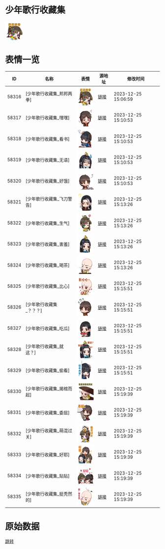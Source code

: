 # 少年歌行收藏集

<img src="./cover.png" height="60" alt="cover" />

# 表情一览

|ID|名称|表情|源地址|修改时间|
|----|----|----|----|----|
|58316|[少年歌行收藏集_邦邦两拳]|<img src="./pic/058316_%5B少年歌行收藏集_邦邦两拳%5D.png" height="60" alt="邦邦两拳"/>|[链接](https://i0.hdslb.com/bfs/emote/2233573964aecc7e375981a0cd5455c5084e0db1.png)|2023-12-25 15:06:59|
|58317|[少年歌行收藏集_嘿嘿]|<img src="./pic/058317_%5B少年歌行收藏集_嘿嘿%5D.png" height="60" alt="嘿嘿"/>|[链接](https://i0.hdslb.com/bfs/emote/0c49bbcd4c2022cd179acf7271ffc32e9ddaeebb.png)|2023-12-25 15:10:53|
|58318|[少年歌行收藏集_看书]|<img src="./pic/058318_%5B少年歌行收藏集_看书%5D.png" height="60" alt="看书"/>|[链接](https://i0.hdslb.com/bfs/emote/66709439f4a993234bd0fd56430d6b14a4a65a95.png)|2023-12-25 15:10:53|
|58319|[少年歌行收藏集_无语]|<img src="./pic/058319_%5B少年歌行收藏集_无语%5D.png" height="60" alt="无语"/>|[链接](https://i0.hdslb.com/bfs/emote/1c2b1c8149fcd1431f4e0cba3b5e4046118d2530.png)|2023-12-25 15:10:53|
|58320|[少年歌行收藏集_好饿]|<img src="./pic/058320_%5B少年歌行收藏集_好饿%5D.png" height="60" alt="好饿"/>|[链接](https://i0.hdslb.com/bfs/emote/773a0c32e2822a30991d78a1e9e210e13cb89827.png)|2023-12-25 15:10:53|
|58321|[少年歌行收藏集_飞刀警告]|<img src="./pic/058321_%5B少年歌行收藏集_飞刀警告%5D.png" height="60" alt="飞刀警告"/>|[链接](https://i0.hdslb.com/bfs/emote/3ea4df801b63a380964c609dcc734de387d029b5.png)|2023-12-25 15:13:26|
|58322|[少年歌行收藏集_生气]|<img src="./pic/058322_%5B少年歌行收藏集_生气%5D.png" height="60" alt="生气"/>|[链接](https://i0.hdslb.com/bfs/emote/d514277fa99cce697f9a75510a50e8b220139fb0.png)|2023-12-25 15:13:26|
|58323|[少年歌行收藏集_害羞]|<img src="./pic/058323_%5B少年歌行收藏集_害羞%5D.png" height="60" alt="害羞"/>|[链接](https://i0.hdslb.com/bfs/emote/ad0f4fb9cd5c9cacfa40c8687120300f928e7df7.png)|2023-12-25 15:13:26|
|58324|[少年歌行收藏集_喝茶]|<img src="./pic/058324_%5B少年歌行收藏集_喝茶%5D.png" height="60" alt="喝茶"/>|[链接](https://i0.hdslb.com/bfs/emote/1fc45320bc85aff27ad5764f5f9c4b8c103a3b8a.png)|2023-12-25 15:13:26|
|58325|[少年歌行收藏集_比心]|<img src="./pic/058325_%5B少年歌行收藏集_比心%5D.png" height="60" alt="比心"/>|[链接](https://i0.hdslb.com/bfs/emote/908c94ee485a752055ded4853044684aefe2a15d.png)|2023-12-25 15:15:51|
|58326|[少年歌行收藏集_？？？]|<img src="./pic/058326_%5B少年歌行收藏集_？？？%5D.png" height="60" alt="？？？"/>|[链接](https://i0.hdslb.com/bfs/emote/8db05f6d72e5b8fcd27e1541186009a04f17f681.png)|2023-12-25 15:15:51|
|58327|[少年歌行收藏集_吃瓜]|<img src="./pic/058327_%5B少年歌行收藏集_吃瓜%5D.png" height="60" alt="吃瓜"/>|[链接](https://i0.hdslb.com/bfs/emote/dcc6dc783ca36a7682b38247b9ff378b4629c26b.png)|2023-12-25 15:15:51|
|58328|[少年歌行收藏集_就这？]|<img src="./pic/058328_%5B少年歌行收藏集_就这？%5D.png" height="60" alt="就这？"/>|[链接](https://i0.hdslb.com/bfs/emote/74d1c39d93fc44a7d9443070d68f8460d10432fc.png)|2023-12-25 15:15:51|
|58329|[少年歌行收藏集_偷看]|<img src="./pic/058329_%5B少年歌行收藏集_偷看%5D.png" height="60" alt="偷看"/>|[链接](https://i0.hdslb.com/bfs/emote/50b2389709d61293a7202d7880d5bc33b0588053.png)|2023-12-25 15:15:51|
|58330|[少年歌行收藏集_揭棺而起]|<img src="./pic/058330_%5B少年歌行收藏集_揭棺而起%5D.png" height="60" alt="揭棺而起"/>|[链接](https://i0.hdslb.com/bfs/emote/8f40cd5a3092946890225f892d6d27a0e8cfe809.png)|2023-12-25 15:19:39|
|58331|[少年歌行收藏集_委屈]|<img src="./pic/058331_%5B少年歌行收藏集_委屈%5D.png" height="60" alt="委屈"/>|[链接](https://i0.hdslb.com/bfs/emote/af97f998bb140648981e9e66f08e63a9f3614e83.png)|2023-12-25 15:19:39|
|58332|[少年歌行收藏集_萌混过关]|<img src="./pic/058332_%5B少年歌行收藏集_萌混过关%5D.png" height="60" alt="萌混过关"/>|[链接](https://i0.hdslb.com/bfs/emote/2b3a66e72bfcd76bcb35caaf542cc025e3a3f169.png)|2023-12-25 15:19:39|
|58333|[少年歌行收藏集_好耶]|<img src="./pic/058333_%5B少年歌行收藏集_好耶%5D.png" height="60" alt="好耶"/>|[链接](https://i0.hdslb.com/bfs/emote/6b2eb412ebb95671951582b94d6488af9ff8ed7d.png)|2023-12-25 15:19:39|
|58334|[少年歌行收藏集_贴贴]|<img src="./pic/058334_%5B少年歌行收藏集_贴贴%5D.png" height="60" alt="贴贴"/>|[链接](https://i0.hdslb.com/bfs/emote/c7988c8fe282a52ee0e36aa9f344111fdbda8d3e.png)|2023-12-25 15:19:39|
|58335|[少年歌行收藏集_挺秃然的]|<img src="./pic/058335_%5B少年歌行收藏集_挺秃然的%5D.png" height="60" alt="挺秃然的"/>|[链接](https://i0.hdslb.com/bfs/emote/c2b4d672813d0dee8236a7d569012c686eca5df4.png)|2023-12-25 15:19:39|

# 原始数据

[跳转](./raw.json)

